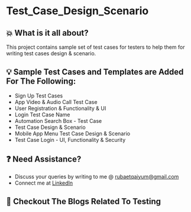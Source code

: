 # Test_Case_Design_Scenario

## :boom: What is it all about?
This project contains sample set of test cases for testers to help them for writing test cases design & scenario.


## :bulb: Sample Test Cases and Templates are Added For The Following:
- Sign Up Test Cases
- App Video & Audio Call Test Case
- User Registration & Functionality & UI
- Login Test Case Name
- Automation Search Box - Test Case
- Test Case Design & Scenario
- Mobile App Menu Test Case Design & Scenario
- Test Case Login - UI, Functionality & Security


## :question: Need Assistance?
* Discuss your queries by writing to me @ rubaetqaiyum@gmail.com
* Connect me at [LinkedIn]

## :thought_balloon: Checkout The Blogs Related To Testing 

[home]: https://github.com/rubaet4ever/Manual_Testing
[linkedIn]: https://www.linkedin.com/in/rubaet-bin-qaiyum/
